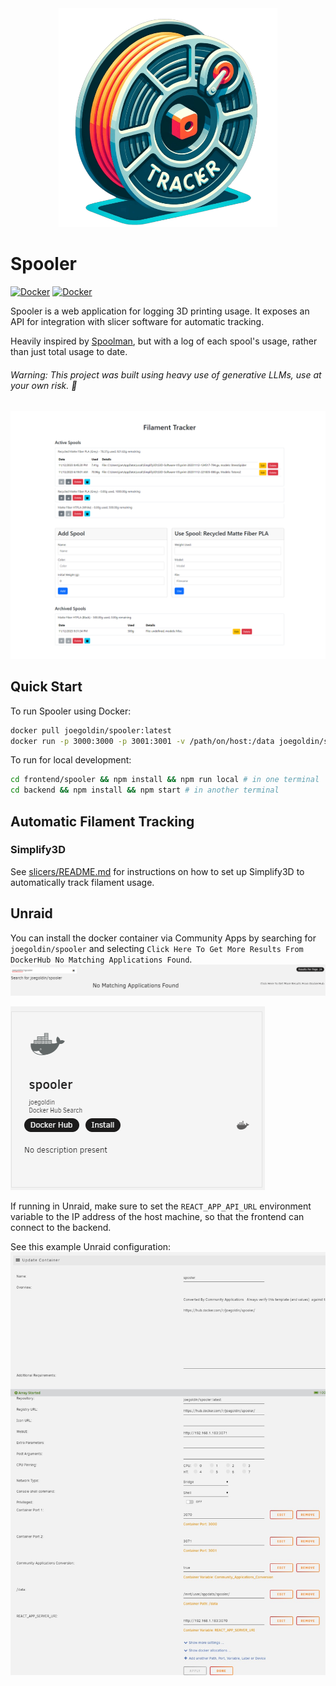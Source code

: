 <center><img src="frontend/public/logo.png" alt="Spooler Logo" width="350"/></center>

# Spooler
[![Docker](https://img.shields.io/badge/docker_image-latest-blue?logo=docker)](https://hub.docker.com/r/joegoldin/spooler) [![Docker](https://img.shields.io/docker/image-size/joegoldin/spooler/latest?logo=docker)](https://hub.docker.com/r/joegoldin/spooler)

Spooler is a web application for logging 3D printing usage. It exposes an API for integration with slicer software for automatic tracking.

Heavily inspired by [Spoolman](https://github.com/Donkie/Spoolman), but with a log of each spool's usage, rather than just total usage to date.

###### Warning: This project was built using heavy use of generative LLMs, use at your own risk. 🤙

![Screenshot of Spooler](screenshot.png)

## Quick Start

To run Spooler using Docker:

```bash
docker pull joegoldin/spooler:latest
docker run -p 3000:3000 -p 3001:3001 -v /path/on/host:/data joegoldin/spooler
```

To run for local development:
    
```bash
cd frontend/spooler && npm install && npm run local # in one terminal
cd backend && npm install && npm start # in another terminal
```

## Automatic Filament Tracking

### Simplify3D
See [slicers/README.md](slicers/README.md) for instructions on how to set up Simplify3D to automatically track filament usage.

## Unraid
You can install the docker container via Community Apps by searching for `joegoldin/spooler` and selecting `Click Here To Get More Results From DockerHub
No Matching Applications Found`.
![Community Apps Unraid Docker Search](capps_search.png)

![Community Apps Unraid Docker Spooler Install](capps_docker_spooler.png)

If running in Unraid, make sure to set the `REACT_APP_API_URL` environment variable to the IP address of the host machine, so that the frontend can connect to the backend.

See this example Unraid configuration: 
![Unraid Docker Setup](unraid.png)
